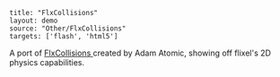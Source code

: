 ```
title: "FlxCollisions"
layout: demo
source: "Other/FlxCollisions"
targets: ['flash', 'html5']
```

A port of [FlxCollisions ](https://github.com/AdamAtomic/FlxCollisions)created by Adam Atomic, showing off flixel's 2D physics capabilities.